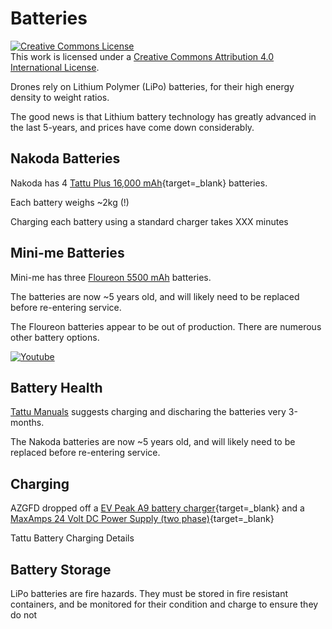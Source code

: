 # Batteries

<a rel="license" href="http://creativecommons.org/licenses/by/4.0/"><img alt="Creative Commons License" style="border-width:0" src="https://i.creativecommons.org/l/by/4.0/88x31.png" /></a><br />This work is licensed under a <a rel="license" href="http://creativecommons.org/licenses/by/4.0/">Creative Commons Attribution 4.0 International License</a>.

Drones rely on Lithium Polymer (LiPo) batteries, for their high energy density to weight ratios. 

The good news is that Lithium battery technology has greatly advanced in the last 5-years, and prices have come down considerably.

## Nakoda Batteries

Nakoda has 4 [Tattu Plus 16,000 mAh](https://genstattu.com/tattu-agri-16000mah-45-6v-25c-12s1p-high-voltage-lipo-battery-pack-with-as150u-f/){target=_blank} batteries.

Each battery weighs ~2kg (!)

Charging each battery using a standard charger takes XXX minutes

## Mini-me Batteries

Mini-me has three [Floureon 5500 mAh]() batteries.

The batteries are now ~5 years old, and will likely need to be replaced before re-entering service.

The Floureon batteries appear to be out of production. There are numerous other battery options. 

[![Youtube](http://i.ytimg.com/vi/QopBnRw9BNM/hqdefault.jpg)](https://youtu.be/QopBnRw9BNM?si=K2xqnQ4D6QsUjUxm)

## Battery Health

[Tattu Manuals](https://www.genstattu.com/content/Ordinary.pdf) suggests charging and discharing the batteries very 3-months. 

The Nakoda batteries are now ~5 years old, and will likely need to be replaced before re-entering service. 

## Charging

AZGFD dropped off a [EV Peak A9 battery charger](https://www.ev-peak.com/product/a9/){target=_blank} and a [MaxAmps 24 Volt DC Power Supply (two phase)](https://maxamps.com/products/24v-maxamps-power-supply-62a-1500w-single-output){target=_blank}

Tattu Battery Charging Details



## Battery Storage

LiPo batteries are fire hazards. They must be stored in fire resistant containers, and be monitored for their condition and charge to ensure they do not 



